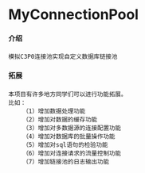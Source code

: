 # MyConnectionPool

#### 介绍
    模拟C3P0连接池实现自定义数据库链接池

#### 拓展
    本项目有许多地方同学们可以进行功能拓展。
    比如：
        （1）增加数据处理功能
        （2）增加对数据的缓存功能
        （3）增加对多数据源的连接配置功能
        （4）增加对数据库的批量操作功能
        （5）增加对sql语句的检验功能
        （6）增加对连接请求的流量控制功能
        （7）增加链接池的日志输出功能




